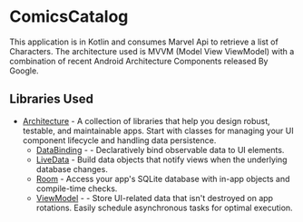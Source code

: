 # ComicsCatalog

This application is in Kotlin and consumes Marvel Api to retrieve a list of Characters.
The architecture used is MVVM (Model View ViewModel) with a combination of recent Android Architecture Components released By Google.

## Libraries Used

* [Architecture](https://developer.android.com/jetpack/arch/) - A collection of libraries that help you design robust, testable, and maintainable apps. Start with classes for managing your UI component lifecycle and handling data persistence.
  * [DataBinding](https://developer.android.com/topic/libraries/data-binding/) - - Declaratively bind observable data to UI elements.
  * [LiveData](https://developer.android.com/topic/libraries/architecture/livedata) - Build data objects that notify views when the underlying database changes.
  * [Room](https://developer.android.com/topic/libraries/architecture/room) - Access your app's SQLite database with in-app objects and compile-time checks.
  * [ViewModel](https://developer.android.com/topic/libraries/architecture/viewmodel) - - Store UI-related data that isn't destroyed on app rotations. Easily schedule asynchronous tasks for optimal execution.

